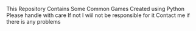 This Repository Contains Some Common Games Created using Python
Please handle with care
If not I wiil not be responsible for it
Contact me if there is any problems
